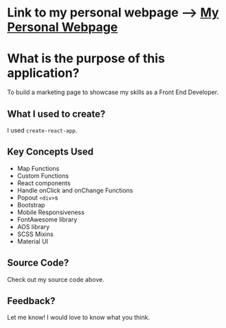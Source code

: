 # Link to my personal webpage --> [My Personal Webpage](http://russelltheprogrammer.github.io/personal-webpage/)


# What is the purpose of this application?

To build a marketing page to showcase my skills as a Front End Developer.

## What I used to create?

I used ```create-react-app```.

## Key Concepts Used

+ Map Functions
+ Custom Functions
+ React components
+ Handle onClick and onChange Functions
+ Popout ```<div>```s
+ Bootstrap
+ Mobile Responsiveness
+ FontAwesome library
+ AOS library
+ SCSS Mixins
+ Material UI

## Source Code?

Check out my source code above.

## Feedback?

Let me know! I would love to know what you think.